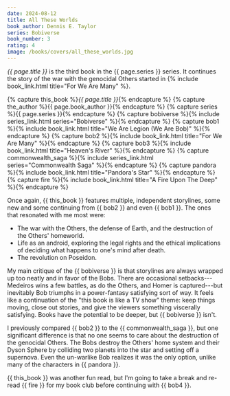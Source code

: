 ```yaml
---
date: 2024-08-12
title: All These Worlds
book_author: Dennis E. Taylor
series: Bobiverse
book_number: 3
rating: 4
image: /books/covers/all_these_worlds.jpg
---
```


<cite class="book-title">{{ page.title }}</cite> is the third book in the
<span class="book-series">{{ page.series }}</span> series. It continues the
story of the war with the genocidal Others started in {% include
book_link.html title="For We Are Many" %}.

{% capture this_book %}<cite class="book-title">{{ page.title }}</cite>{% endcapture %}
{% capture the_author %}<span class="author-name">{{ page.book_author }}</span>{% endcapture %}
{% capture series %}<span class="book-series">{{ page.series }}</span>{% endcapture %}
{% capture bobiverse %}{% include series_link.html series="Bobiverse" %}{% endcapture %}
{% capture bob1 %}{% include book_link.html title="We Are Legion (We Are Bob)" %}{% endcapture %}
{% capture bob2 %}{% include book_link.html title="For We Are Many" %}{% endcapture %}
{% capture bob3 %}{% include book_link.html title="Heaven's River" %}{% endcapture %}
{% capture commonwealth_saga %}{% include series_link.html series="Commonwealth Saga" %}{% endcapture %}
{% capture pandora %}{% include book_link.html title="Pandora's Star" %}{% endcapture %}
{% capture fire %}{% include book_link.html title="A Fire Upon The Deep" %}{% endcapture %}

Once again, {{ this_book }} features multiple, independent storylines, some
new and some continuing from {{ bob2 }} and even {{ bob1 }}. The ones that
resonated with me most were:

- The war with the Others, the defense of Earth, and the destruction of the
  Others' homeworld.
- Life as an android, exploring the legal rights and the ethical implications
  of deciding what happens to one's mind after death.
- The revolution on Poseidon.

My main critique of the {{ bobiverse }} is that storylines are always wrapped
up too neatly and in favor of the Bobs. There are occasional
setbacks---Medeiros wins a few battles, as do the Others, and Homer is
captured---but inevitably Bob triumphs in a power-fantasy satisfying sort of
way. It feels like a continuation of the "this book is like a TV show" theme:
keep things moving, close out stories, and give the viewers something
viscerally satisfying. Books have the potential to be deeper, but {{ bobiverse
}} isn't.

I previously compared {{ bob2 }} to the {{ commonwealth_saga }}, but one
significant difference is that no one seems to care about the destruction of
the genocidal Others. The Bobs destroy the Others' home system and their Dyson
Sphere by colliding two planets into the star and setting off a supernova.
Even the un-warlike Bob realizes it was the only option, unlike many of the
characters in {{ pandora }}.

{{ this_book }} was another fun read, but I'm going to take a break and
re-read {{ fire }} for my book club before continuing with {{ bob4 }}.
